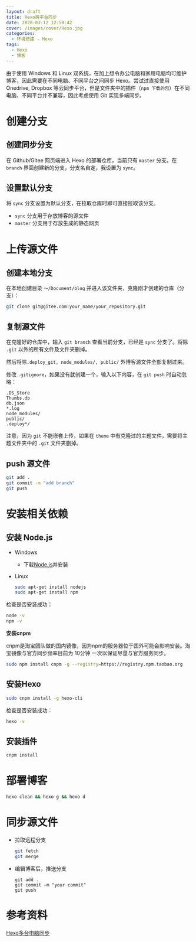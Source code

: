 ```yaml
---
layout: draft
title: Hexo跨平台同步
date: 2020-03-12 12:59:42
cover: /images/cover/Hexo.jpg
categories:
  - 环境搭建 - Hexo
tags:
  - Hexo
  - 博客
---
```


由于使用 Windows 和 Linux 双系统，在加上想令办公电脑和家用电脑均可维护博客，因此需要在不同电脑、不同平台之间同步 Hexo。尝试过直接使用 Onedrive, Dropbox 等云同步平台，但是文件夹中的插件（`npm 下载的包`）在不同电脑、不同平台并不兼容，因此考虑使用 Git 实现多端同步。

# 创建分支

## 创建同步分支

在 Github/Gitee 网页端进入 Hexo 的部署仓库，当前只有 `master` 分支。在 `branch` 界面创建新的分支，分支名自定，我设置为 `sync`。

## 设置默认分支

将 `sync` 分支设置为默认分支，在拉取仓库时即可直接拉取该分支。
- `sync` 分支用于存放博客的源文件
- `master` 分支用于存放生成的静态网页

# 上传源文件

## 创建本地分支

在本地创建目录 `～/Document/blog` 并进入该文件夹，克隆刚才创建的仓库（分支）：

```bash
git clone git@gitee.com:your_name/your_repository.git
```

## 复制源文件

在克隆好的仓库中，输入 `git branch` 查看当前分支，已经是 `sync` 分支了。将除 `.git` 以外的所有文件及文件夹删掉。

然后将除`.deploy_git, node_modules/, public/` 外博客源文件全部复制过来。

修改 `.gitignore`，如果没有就创建一个，输入以下内容，在 `git push` 时自动忽略：

```
.DS_Store
Thumbs.db
db.json
*.log
node_modules/
public/
.deploy*/
```

注意，因为 `git` 不能嵌套上传，如果在 `theme` 中有克隆过的主题文件，需要将主题文件夹中的 `.git` 文件夹删掉。

## push 源文件

```bash
git add .
git commit -m "add branch"
git push
```

# 安装相关依赖

## 安装 Node.js

* Windows

  * 下载[Node.js](https://nodejs.org/en/)并安装

* Linux

  ```bash
  sudo apt-get install nodejs
  sudo apt-get install npm
  ```

检查是否安装成功：

```bash
node -v
npm -v
```

**安装cnpm**

cnpm是淘宝团队做的国内镜像，因为npm的服务器位于国外可能会影响安装。淘宝镜像与官方同步频率目前为 10分钟 一次以保证尽量与官方服务同步。

```bash
sudo npm install cnpm -g --registry=https://registry.npm.taobao.org
```
## 安装Hexo

```bash
sudo cnpm install -g hexo-cli
```

检查是否安装成功：

```bash
hexo -v
```

## 安装插件

```bash
cnpm install
```

# 部署博客

```bash
hexo clean && hexo g && hexo d
```

# 同步源文件

- 拉取远程分支

    ```bash
    git fetch
    git merge
    ```

- 编辑博客后，推送分支

    ```
    git add .
    git commit –m "your commit"
    git push 
    ```

# 参考资料

[Hexo多台电脑同步](https://www.cnblogs.com/shuofxz/p/11736825.html)